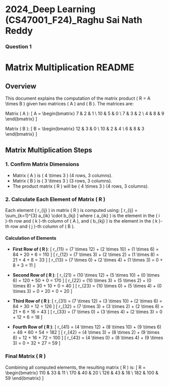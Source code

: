 # 2024_Deep Learning (CS47001_F24)_Raghu Sai Nath Reddy
### Question 1
# Matrix Multiplication README

## Overview

This document explains the computation of the matrix product \( R = A \times B \) given two matrices \( A \) and \( B \). The matrices are:

Matrix \( A \):
\[
A =
\begin{bmatrix}
7 & 2 & 1 \\
10 & 5 & 0 \\
7 & 3 & 2 \\
4 & 8 & 9
\end{bmatrix}
\]

Matrix \( B \):
\[
B =
\begin{bmatrix}
12 & 3 & 0 \\
10 & 2 & 4 \\
6 & 8 & 3
\end{bmatrix}
\]

## Matrix Multiplication Steps

### 1. Confirm Matrix Dimensions

- Matrix \( A \) is \( 4 \times 3 \) (4 rows, 3 columns).
- Matrix \( B \) is \( 3 \times 3 \) (3 rows, 3 columns).
- The product matrix \( R \) will be \( 4 \times 3 \) (4 rows, 3 columns).

### 2. Calculate Each Element of Matrix \( R \)

Each element \( r_{ij} \) in matrix \( R \) is computed using:
\[
r_{ij} = \sum_{k=1}^{3} a_{ik} \cdot b_{kj}
\]
where \( a_{ik} \) is the element in the \( i \)-th row and \( k \)-th column of \( A \), and \( b_{kj} \) is the element in the \( k \)-th row and \( j \)-th column of \( B \).

#### Calculation of Elements

- **First Row of \( R \)**:
  \[
  r_{11} = (7 \times 12) + (2 \times 10) + (1 \times 6) = 84 + 20 + 6 = 110
  \]
  \[
  r_{12} = (7 \times 3) + (2 \times 2) + (1 \times 8) = 21 + 4 + 8 = 33
  \]
  \[
  r_{13} = (7 \times 0) + (2 \times 4) + (1 \times 3) = 0 + 8 + 3 = 11
  \]

- **Second Row of \( R \)**:
  \[
  r_{21} = (10 \times 12) + (5 \times 10) + (0 \times 6) = 120 + 50 + 0 = 170
  \]
  \[
  r_{22} = (10 \times 3) + (5 \times 2) + (0 \times 8) = 30 + 10 + 0 = 40
  \]
  \[
  r_{23} = (10 \times 0) + (5 \times 4) + (0 \times 3) = 0 + 20 + 0 = 20
  \]

- **Third Row of \( R \)**:
  \[
  r_{31} = (7 \times 12) + (3 \times 10) + (2 \times 6) = 84 + 30 + 12 = 126
  \]
  \[
  r_{32} = (7 \times 3) + (3 \times 2) + (2 \times 8) = 21 + 6 + 16 = 43
  \]
  \[
  r_{33} = (7 \times 0) + (3 \times 4) + (2 \times 3) = 0 + 12 + 6 = 18
  \]

- **Fourth Row of \( R \)**:
  \[
  r_{41} = (4 \times 12) + (8 \times 10) + (9 \times 6) = 48 + 80 + 54 = 182
  \]
  \[
  r_{42} = (4 \times 3) + (8 \times 2) + (9 \times 8) = 12 + 16 + 72 = 100
  \]
  \[
  r_{43} = (4 \times 0) + (8 \times 4) + (9 \times 3) = 0 + 32 + 27 = 59
  \]

### Final Matrix \( R \)

Combining all computed elements, the resulting matrix \( R \) is:
\[
R =
\begin{bmatrix}
110 & 33 & 11 \\
170 & 40 & 20 \\
126 & 43 & 18 \\
182 & 100 & 59
\end{bmatrix}
\]


